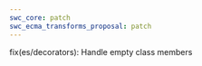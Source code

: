 ```yaml
---
swc_core: patch
swc_ecma_transforms_proposal: patch
---
```


fix(es/decorators): Handle empty class members
